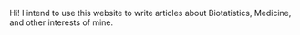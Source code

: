 Hi! I intend to use this website to write articles about Biotatistics, Medicine, and other interests of mine.



